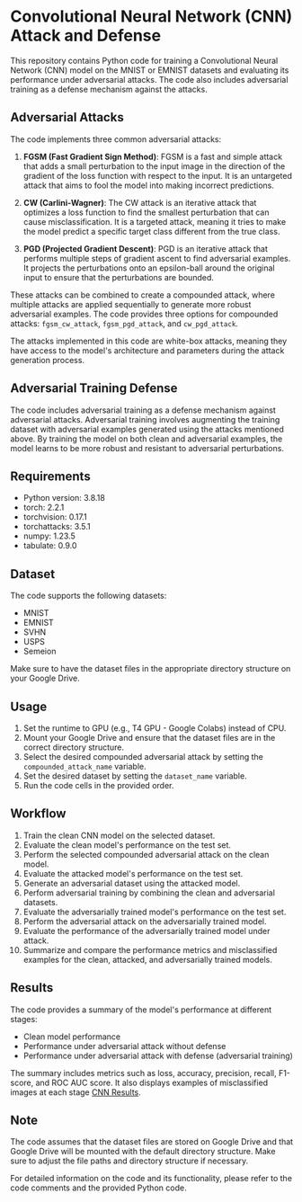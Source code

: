 # Convolutional Neural Network (CNN) Attack and Defense

This repository contains Python code for training a Convolutional Neural Network (CNN) model on the MNIST or EMNIST datasets and evaluating its performance under adversarial attacks. The code also includes adversarial training as a defense mechanism against the attacks.

## Adversarial Attacks

The code implements three common adversarial attacks:

1. **FGSM (Fast Gradient Sign Method)**: FGSM is a fast and simple attack that adds a small perturbation to the input image in the direction of the gradient of the loss function with respect to the input. It is an untargeted attack that aims to fool the model into making incorrect predictions.

2. **CW (Carlini-Wagner)**: The CW attack is an iterative attack that optimizes a loss function to find the smallest perturbation that can cause misclassification. It is a targeted attack, meaning it tries to make the model predict a specific target class different from the true class.

3. **PGD (Projected Gradient Descent)**: PGD is an iterative attack that performs multiple steps of gradient ascent to find adversarial examples. It projects the perturbations onto an epsilon-ball around the original input to ensure that the perturbations are bounded.

These attacks can be combined to create a compounded attack, where multiple attacks are applied sequentially to generate more robust adversarial examples. The code provides three options for compounded attacks: `fgsm_cw_attack`, `fgsm_pgd_attack`, and `cw_pgd_attack`.

The attacks implemented in this code are white-box attacks, meaning they have access to the model's architecture and parameters during the attack generation process.

## Adversarial Training Defense

The code includes adversarial training as a defense mechanism against adversarial attacks. Adversarial training involves augmenting the training dataset with adversarial examples generated using the attacks mentioned above. By training the model on both clean and adversarial examples, the model learns to be more robust and resistant to adversarial perturbations.

## Requirements

- Python version: 3.8.18
- torch: 2.2.1
- torchvision: 0.17.1
- torchattacks: 3.5.1
- numpy: 1.23.5
- tabulate: 0.9.0

## Dataset

The code supports the following datasets:

- MNIST
- EMNIST
- SVHN
- USPS
- Semeion

Make sure to have the dataset files in the appropriate directory structure on your Google Drive.

## Usage

1. Set the runtime to GPU (e.g., T4 GPU - Google Colabs) instead of CPU.
2. Mount your Google Drive and ensure that the dataset files are in the correct directory structure.
3. Select the desired compounded adversarial attack by setting the `compounded_attack_name` variable.
4. Set the desired dataset by setting the `dataset_name` variable.
5. Run the code cells in the provided order.

## Workflow

1. Train the clean CNN model on the selected dataset.
2. Evaluate the clean model's performance on the test set.
3. Perform the selected compounded adversarial attack on the clean model.
4. Evaluate the attacked model's performance on the test set.
5. Generate an adversarial dataset using the attacked model.
6. Perform adversarial training by combining the clean and adversarial datasets.
7. Evaluate the adversarially trained model's performance on the test set.
8. Perform the adversarial attack on the adversarially trained model.
9. Evaluate the performance of the adversarially trained model under attack.
10. Summarize and compare the performance metrics and misclassified examples for the clean, attacked, and adversarially trained models.

## Results

The code provides a summary of the model's performance at different stages:

- Clean model performance
- Performance under adversarial attack without defense
- Performance under adversarial attack with defense (adversarial training)

The summary includes metrics such as loss, accuracy, precision, recall, F1-score, and ROC AUC score. It also displays examples of misclassified images at each stage [CNN Results](https://github.com/ericyoc/adversarial-defense-cnn/tree/main/cnn_results).

## Note

The code assumes that the dataset files are stored on Google Drive and that Google Drive will be mounted with the default directory structure. Make sure to adjust the file paths and directory structure if necessary.

For detailed information on the code and its functionality, please refer to the code comments and the provided Python code.
